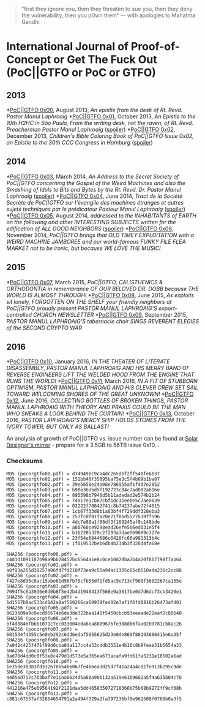 > "first they ignore you, then they threaten to sue you, then they deny the vulnerability, then you p0wn them" -- with apologies to Mahatma Gandhi

# International Journal of Proof-of-Concept or Get The Fuck Out (PoC||GTFO or PoC or GTFO)

## 2013
*[PoC||GTFO 0x00](pocorgtfo00.pdf), August 2013, _An epistle from the desk of Rt. Revd. Pastor Manul Laphroaig_ 
*[PoC||GTFO 0x01](pocorgtfo01.pdf), October 2013, _An Epistle to the 10th H2HC in São Paulo, From the writing desk, not the raven, of Rt. Revd. Preacherman Pastor Manul Laphroaig_ ([spoiler](spoiler.md))
*[PoC||GTFO 0x02](pocorgtfo02.pdf), December 2013, _Children's Bible Coloring Book of PoC||GTFO Issue 0x02, an Epistle to the 30th CCC Congress in Hamburg_ ([spoiler](spoiler02.md))

## 2014
*[PoC||GTFO 0x03](pocorgtfo03.pdf), March 2014, _An Address to the Secret Society of PoC||GTFO concerning the Gospel of the Weird Machines and also the Smashing of Idols to Bits and Bytes by the Rt. Revd. Dr. Pastor Manul Laphroaig_ ([spoiler](spoiler03.md))
*[PoC||GTFO 0x04](pocorgtfo04.pdf), June 2014, _Tract de la Société Secrète de PoC||GTFO sur l'évangile des machines étranges et autres sujets techniques par le prédicateur Pasteur Manul Laphroaig_ ([spoiler](spoiler04.md))
*[PoC||GTFO 0x05](pocorgtfo05.pdf), August 2014, _addressed to the INHABITANTS of EARTH on the following and other INTERESTING SUBJECTS written for the edification of ALL GOOD NEIGHBORS_ ([spoiler](spoiler05.md))
*[PoC||GTFO 0x06](pocorgtfo06.pdf), November 2014, _PoC||GTFO brings that OLD TIMEY EXPLOITATION with a WEIRD MACHINE JAMBOREE and our world-famous FUNKY FILE FLEA MARKET not to be ironic, but because WE LOVE THE MUSIC!_

## 2015
*[PoC||GTFO 0x07](pocorgtfo07.pdf), March 2015, _PoC||GTFO, CALISTHENICS & ORTHODONTIA in remembrance OF OUR BELOVED DR. DOBB because THE WORLD IS ALMOST THROUGH!_
*[PoC||GTFO 0x08](pocorgtfo08.pdf), June 2015, _As exploits sit lonely, FORGOTTEN ON THE SHELF your friendly neighbors at PoC||GTFO proudly present PASTOR MANUL LAPHROAIG'S export-controlled CHURCH NEWSLETTER_
*[PoC||GTFO 0x09](pocorgtfo09.pdf), September 2015, _PASTOR MANUL LAPHROAIG'S tabernacle choir SINGS REVERENT ELEGIES of the SECOND CRYPTO WAR_

## 2016
*[PoC||GTFO 0x10](pocorgtfo10.pdf), January 2016, _IN THE THEATER OF LITERATE DISASSEMBLY, PASTOR MANUL LAPHROAIG AND HIS MERRY BAND OF REVERSE ENGINEERS LIFT THE WELDED HOOD FROM THE ENGINE THAT RUNS THE WORLD!_
*[PoC||GTFO 0x11](pocorgtfo11.pdf), March 2016, _IN A FIT OF STUBBORN OPTIMISM, PASTOR MANUL LAPHROAIG AND HIS CLEVER CREW SET SAIL TOWARD WELCOMING SHORES OF THE GREAT UNKNOWN!_
*[PoC||GTFO 0x12](pocorgtfo12.pdf), June 2016, _COLLECTING BOTTLES OF BROKEN THINGS, PASTOR MANUL LAPHROAIG WITH THEORY AND PRAXIS COULD BE THE MAN WHO SNEAKS A LOOK BEHIND THE CURTAIN!_
*[PoC||GTFO 0x13](pocorgtfo13.pdf), October 2016, _PASTOR LAPHROAIG'S MERCY SHIP HOLDS STONES FROM THE IVORY TOWER, BUT ONLY AS BALLAST!_

An analysis of growth of PoC||GTFO vs. issue number can be found at [Solar Designer's mirror](http://openwall.info/wiki/people/solar/pocorgtfo) - prepare for a 3.5GB to 56TB issue 0x10…

### Checksums
```
MD5 (pocorgtfo00.pdf) = d74949bc9ca4dc265dbf2ff540fe6837
MD5 (pocorgtfo01.pdf) = 151bb48f35895ba75e3c5f4b89b1ba87
MD5 (pocorgtfo02.pdf) = 39e5658e24a08e786955af1f4d7e2852
MD5 (pocorgtfo03.pdf) = b90e36dbd5f192723c84c7ad002a616e
MD5 (pocorgtfo04.pdf) = 895598b7946d5b11adedad2e574b2b24
MD5 (pocorgtfo05.pdf) = 74a17e1cb87cbf1dc31eebe5c7aea639
MD5 (pocorgtfo06.pdf) = 02222f78842741c8b74237abe72f4015
MD5 (pocorgtfo07.pdf) = 1cb67f33d8b1a63bf4f729ddf328eba3
MD5 (pocorgtfo08.pdf) = 257fc8f01fa20e21f8bd5577639ff596
MD5 (pocorgtfo09.pdf) = 4dc7e88a1f88df3f169245af8c148bde
MD5 (pocorgtfo10.pdf) = a80760ce9298ead26efe566ed031e5f4
MD5 (pocorgtfo11.pdf) = b162285329c2f293a3daef69889c327e
MD5 (pocorgtfo12.pdf) = 23f54e6844686c6420fc66a981313b4c
MD5 (pocorgtfo13.pdf) = 1f019532beb6db4b234b3f328d4fa68e
```

```
SHA256 (pocorgtfo00.pdf) = c4d1d1091187b98a9bb28452bc6564a1e8c0ce10d20ba2b4a20f8b7798f7ab64
SHA256 (pocorgtfo01.pdf) = a0f93a265d38257a06fd7fd210f73ea9c55a94ac1305c65c0510ada236c2cc88
SHA256 (pocorgtfo02.pdf) = f427e8d95c0ac15abe61d96fb75cfb55df1fd5ac9e713cf968f3602267ca155e
SHA256 (pocorgtfo03.pdf) = 7094f5c6a3936e0d0b8f5e42b4d1940413f568e9a3617be0d7d6dc73cb3420e1
SHA256 (pocorgtfo04.pdf) = 1d1567b8ac533cd142a8af560266ca60939fed02e3af1f6fd0816b26473afd01
SHA256 (pocorgtfo05.pdf) = 9623609a9c0ecd95674e6da3de322baa141f5460cbcb93eeaade22eaf2c80640
SHA256 (pocorgtfo06.pdf) = bf4d8846fbbb1071c7ec033004eda8ea8809676fe388db6faa020d781cb8ac26
SHA256 (pocorgtfo07.pdf) = 601534f4355c5e0eb292c6dd6edaf5055625d23e0de869f88193606415e6a35f
SHA256 (pocorgtfo08.pdf) = 7a942c425f471f99d8cba8da117cc4a53cddb3551e4b16c8b9feae31b5654a33
SHA256 (pocorgtfo09.pdf) = 8ad70d4dd0c0f53e8c479d1d573e5a365ea673acafa9fd61fa5231e18502a6ad
SHA256 (pocorgtfo10.pdf) = 1e350e30383fd332678654b6067fe4b6ea3d25d7f41a24a4c81fe913b295c9de
SHA256 (pocorgtfo11.pdf) = 44d56d717c7b3baf7e11aa6624d5a80a90b132a519e61b9682a5f4a635b04c78
SHA256 (pocorgtfo12.pdf) = 441216e475e69564192f2121daa5dd465835072718366b75b08b9272ff9cf08b
SHA256 (pocorgtfo13.pdf) = c881c67557af52864654791a2a494f329a2fa397236bf0e961508f0769b0a3f5
```
